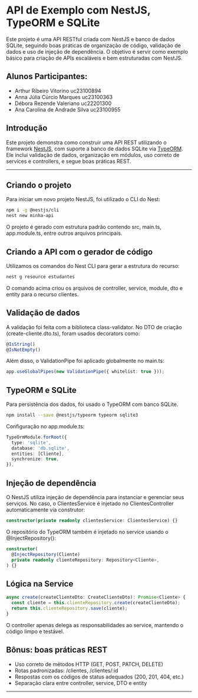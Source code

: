 # API de Exemplo com NestJS, TypeORM e SQLite

Este projeto é uma API RESTful criada com NestJS e banco de dados SQLite, seguindo boas práticas de organização de código, validação de dados e uso de injeção de dependência. O objetivo é servir como exemplo básico para criação de APIs escaláveis e bem estruturadas com NestJS.

## Alunos Participantes:
- Arthur Ribeiro Vitorino uc23100894
- Anna Júlia Cúrcio Marques uc23100363
- Débora Rezende Valeriano uc22201300
- Ana Carolina de Andrade Silva uc23100955

## Introdução

Este projeto demonstra como construir uma API REST utilizando o framework [NestJS](https://nestjs.com/), com suporte a banco de dados SQLite via [TypeORM](https://typeorm.io/). Ele inclui validação de dados, organização em módulos, uso correto de services e controllers, e segue boas práticas REST.

---

## Criando o projeto

Para iniciar um novo projeto NestJS, foi utilizado o CLI do Nest:

```bash
npm i -g @nestjs/cli
nest new minha-api
```
O projeto é gerado com estrutura padrão contendo src, main.ts, app.module.ts, entre outros arquivos principais.

## Criando a API com o gerador de código
Utilizamos os comandos do Nest CLI para gerar a estrutura do recurso:
```bash
nest g resource estudantes
```
O comando acima criou os arquivos de controller, service, module, dto e entity para o recurso clientes.

## Validação de dados
A validação foi feita com a biblioteca class-validator. No DTO de criação (create-cliente.dto.ts), foram usados decorators como:
```typescript
@IsString()
@IsNotEmpty()
```
Além disso, o ValidationPipe foi aplicado globalmente no main.ts:
```typescript
app.useGlobalPipes(new ValidationPipe({ whitelist: true }));
```

## TypeORM e SQLite
Para persistência dos dados, foi usado o TypeORM com banco SQLite.
```bash
npm install --save @nestjs/typeorm typeorm sqlite3
```
Configuração no app.module.ts:
```typescript
TypeOrmModule.forRoot({
  type: 'sqlite',
  database: 'db.sqlite',
  entities: [Cliente],
  synchronize: true,
}),
```

## Injeção de dependência
O NestJS utiliza injeção de dependência para instanciar e gerenciar seus serviços. No caso, o ClientesService é injetado no ClientesController automaticamente via construtor:
```typescript
constructor(private readonly clientesService: ClientesService) {}
```
O repositório do TypeORM também é injetado no service usando o @InjectRepository():
```typescript
constructor(
  @InjectRepository(Cliente)
  private readonly clienteRepository: Repository<Cliente>,
) {}
```

## Lógica na Service
```typescript
async create(createClienteDto: CreateClienteDto): Promise<Cliente> {
  const cliente = this.clienteRepository.create(createClienteDto);
  return this.clienteRepository.save(cliente);
}
```
O controller apenas delega as responsabilidades ao service, mantendo o código limpo e testável.

## Bônus: boas práticas REST
- Uso correto de métodos HTTP (GET, POST, PATCH, DELETE)
- Rotas padronizadas: /clientes, /clientes/:id
- Respostas com os códigos de status adequados (200, 201, 404, etc.)
- Separação clara entre controller, service, DTO e entity
---

